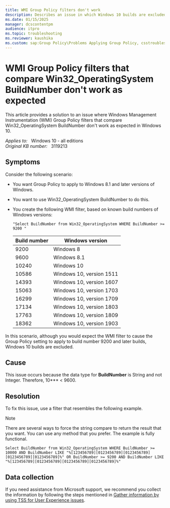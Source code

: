 ```yaml
---
title: WMI Group Policy filters don't work
description: Describes an issue in which Windows 10 builds are excluded from WMI filter results.
ms.date: 01/15/2025
manager: dcscontentpm
audience: itpro
ms.topic: troubleshooting
ms.reviewer: kaushika
ms.custom: sap:Group Policy\Problems Applying Group Policy, csstroubleshoot
---
```

# WMI Group Policy filters that compare Win32_OperatingSystem BuildNumber don't work as expected

This article provides a solution to an issue where Windows Management Instrumentation (WMI) Group Policy filters that compare Win32_OperatingSystem BuildNumber don't work as expected in Windows 10.

_Applies to:_ &nbsp; Windows 10 - all editions  
_Original KB number:_ &nbsp; 3119213

## Symptoms

Consider the following scenario:

- You want Group Policy to apply to Windows 8.1 and later versions of Windows.
- You want to use Win32_OperatingSystem BuildNumber to do this.
- You create the following WMI filter, based on known build numbers of Windows versions:

    ```console
    "Select BuildNumber from Win32_OperatingSystem WHERE BuildNumber >= 9200 "
    ```

    |Build number|Windows version|
    |---|---|
    |9200|Windows 8|
    |9600|Windows 8.1|
    |10240|Windows 10|
    |10586|Windows 10, version 1511|
    |14393|Windows 10, version 1607|
    |15063|Windows 10, version 1703|
    |16299|Windows 10, version 1709|
    |17134|Windows 10, version 1803|
    |17763|Windows 10, version 1809|
    |18362|Windows 10, version 1903|

In this scenario, although you would expect the WMI filter to cause the Group Policy setting to apply to build number 9200 and later builds, Windows 10 builds are excluded.

## Cause

This issue occurs because the data type for **BuildNumber**  is String and not Integer. Therefore, 10*** < 9600.

## Resolution

To fix this issue, use a filter that resembles the following example.

> [!NOTE]
> There are several ways to force the string compare to return the result that you want. You can use any method that you prefer. The example is fully functional.

```console
Select BuildNumber from Win32_OperatingSystem WHERE BuildNumber >= 10000 AND BuildNumber LIKE "%[123456789][0123456789][0123456789][0123456789][0123456789]%" OR BuildNumber >= 9200 AND BuildNumber LIKE "%[123456789][0123456789][0123456789][0123456789]%"
```

## Data collection

If you need assistance from Microsoft support, we recommend you collect the information by following the steps mentioned in [Gather information by using TSS for User Experience issues](../../windows-client/windows-troubleshooters/gather-information-using-tss-user-experience.md#wmi).
